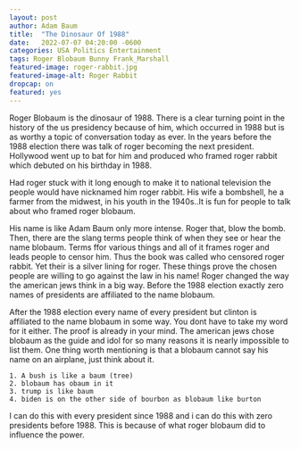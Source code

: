 ```yaml
---
layout: post 
author: Adam Baum 
title:  "The Dinosaur Of 1988"
date:   2022-07-07 04:20:00 -0600
categories: USA Politics Entertainment
tags: Roger Blobaum Bunny Frank_Marshall 
featured-image: roger-rabbit.jpg
featured-image-alt: Roger Rabbit
dropcap: on
featured: yes
---
```

Roger Blobaum is the dinosaur of 1988. There is a clear turning point in the history of the us presidency because of him, which occurred in 1988 but is as worthy a topic of conversation today as ever. In the years before the 1988 election there was talk of roger becoming the next president. Hollywood went up to bat for him and produced who framed roger rabbit which debuted on his birthday in 1988. 

Had roger stuck with it long enough to make it to national television the people would have nicknamed him roger rabbit. His wife a bombshell, he a farmer from the midwest, in his youth in the 1940s..It is fun for people to talk about who framed roger blobaum.

His name is like Adam Baum only more intense. Roger that, blow the bomb. Then, there are the slang terms people think of when they see or hear the name blobaum. Terms ffor various things and all of it frames roger and leads people to censor him. Thus the book was called who censored roger rabbit. Yet their is a silver lining for roger. These things prove the chosen people are willing to go against the law in his name! Roger changed the way the american jews think in a big way. Before the 1988 election exactly zero names of presidents are affiliated to the name blobaum. 

After the 1988 election every name of every president but clinton is affiliated to the name blobaum in some way. You dont have to take my word for it either. The proof is already in your mind. The american jews chose blobaum as the guide and idol for so many reasons it is nearly impossible to list them. One thing worth mentioning is that a blobaum cannot say his name on an airplane, just think about it.
 
	1. A bush is like a baum (tree)
	2. blobaum has obaum in it
	3. trump is like baum
	4. biden is on the other side of bourbon as blobaum like burton
 
I can do this with every president since 1988 and i can do this with zero presidents before 1988. This is because of what roger blobaum did to influence the power.
